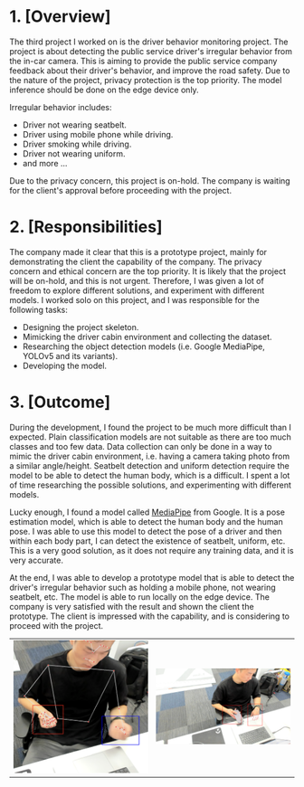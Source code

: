 # 1. [Overview]

The third project I worked on is the driver behavior monitoring project. The project is about detecting the public service driver's irregular behavior from the in-car camera. This is aiming to provide the public service company feedback about their driver's behavior, and improve the road safety. Due to the nature of the project, privacy protection is the top priority. The model inference should be done on the edge device only.

Irregular behavior includes:

- Driver not wearing seatbelt.
- Driver using mobile phone while driving.
- Driver smoking while driving.
- Driver not wearing uniform.
- and more ...

Due to the privacy concern, this project is on-hold. The company is waiting for the client's approval before proceeding with the project.

# 2. [Responsibilities]

The company made it clear that this is a prototype project, mainly for demonstrating the client the capability of the company. The privacy concern and ethical concern are the top priority. It is likely that the project will be on-hold, and this is not urgent. Therefore, I was given a lot of freedom to explore different solutions, and experiment with different models. I worked solo on this project, and I was responsible for the following tasks:

- Designing the project skeleton.
- Mimicking the driver cabin environment and collecting the dataset.
- Researching the object detection models (i.e. Google MediaPipe, YOLOv5 and its variants).
- Developing the model.

# 3. [Outcome]

During the development, I found the project to be much more difficult than I expected. Plain classification models are not suitable as there are too much classes and too few data. Data collection can only be done in a way to mimic the driver cabin environment, i.e. having a camera taking photo from a similar angle/height. Seatbelt detection and uniform detection require the model to be able to detect the human body, which is a difficult. I spent a lot of time researching the possible solutions, and experimenting with different models.

Lucky enough, I found a model called [MediaPipe](https://google.github.io/mediapipe/solutions/pose.html) from Google. It is a pose estimation model, which is able to detect the human body and the human pose. I was able to use this model to detect the pose of a driver and then within each body part, I can detect the existence of seatbelt, uniform, etc. This is a very good solution, as it does not require any training data, and it is very accurate.

At the end, I was able to develop a prototype model that is able to detect the driver's irregular behavior such as holding a mobile phone, not wearing seatbelt, etc. The model is able to run locally on the edge device. The company is very satisfied with the result and shown the client the prototype. The client is impressed with the capability, and is considering to proceed with the project.

<table>
  <tr>
    <td>
      <img src="./sample_imgs/dbm_sample.png" alt="sample_01" style="width: 100%;"/>
    </td>
    <td>
      <img src="./sample_imgs/with_phone.png" alt="sample_with_phone" style="width: 100%;"/>
    </td>
  </tr>
</table>
